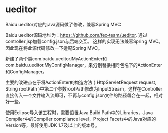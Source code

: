 # ueditor
Baidu ueditor对应的java源码做了修改，兼容Spring MVC  

Baidu ueditor源码地址为：https://github.com/fex-team/ueditor. 通过controller.jsp加载config.json与后端交互。
这样的实现无法兼容Spring MVC。因此现在将此源代码修改一下适配Spring MVC。  

新建了两个类com.baidu.ueditor.MyActionEnter和com.baidu.ueditor.MyConfigManager，来分别替换相同包名下的ActionEnter和ConfigManager。

主要的改进点在于将ActionEnter的构造方法 ( HttpServletRequest request, String rootPath )中第二个参数rootPath修改为InputStream，这样在Controller直接传入一个文件输入流即可，不再与config.json文件的路径耦合在一起，相对好一些。

使用Eclipse导入该工程时，需要设置Java Build Path中的Libraries，Java Compiler中的Compiler compliance level，Project Facets中的Java对应的Version等，最好使用JDK 1.7及以上的版本号。
